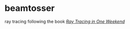 # beamtosser
ray tracing following the book [_Ray Tracing in One Weekend_](https://raytracing.github.io/books/RayTracingInOneWeekend.html)
